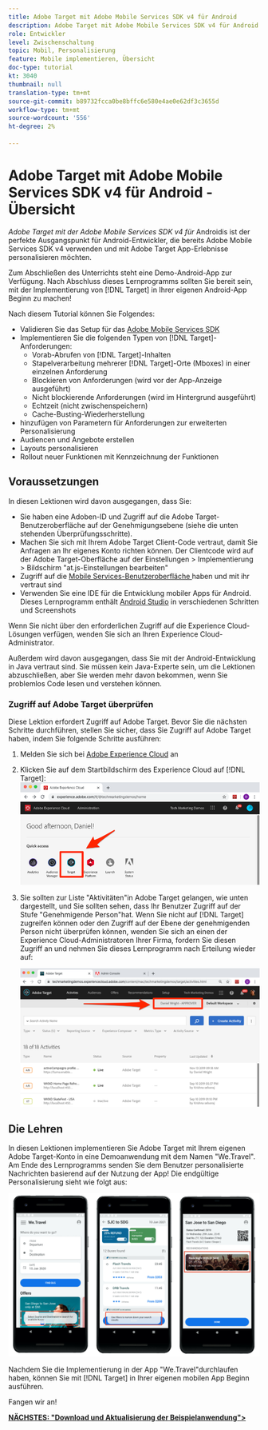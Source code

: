 ```yaml
---
title: Adobe Target mit Adobe Mobile Services SDK v4 für Android
description: Adobe Target mit Adobe Mobile Services SDK v4 für Android ist der perfekte Ausgangspunkt für Android-Entwickler, die bereits Adobe Mobile Services SDK v4 verwenden und mit Adobe Target App-Erlebnisse personalisieren möchten.
role: Entwickler
level: Zwischenschaltung
topic: Mobil, Personalisierung
feature: Mobile implementieren, Übersicht
doc-type: tutorial
kt: 3040
thumbnail: null
translation-type: tm+mt
source-git-commit: b89732fcca0be8bffc6e580e4ae0e62df3c3655d
workflow-type: tm+mt
source-wordcount: '556'
ht-degree: 2%

---
```



# Adobe Target mit Adobe Mobile Services SDK v4 für Android - Übersicht

_Adobe Target mit der Adobe Mobile Services SDK v4 für_ Androidis ist der perfekte Ausgangspunkt für Android-Entwickler, die bereits Adobe Mobile Services SDK v4 verwenden und mit Adobe Target App-Erlebnisse personalisieren möchten.

Zum Abschließen des Unterrichts steht eine Demo-Android-App zur Verfügung. Nach Abschluss dieses Lernprogramms sollten Sie bereit sein, mit der Implementierung von [!DNL Target] in Ihrer eigenen Android-App Beginn zu machen!

Nach diesem Tutorial können Sie Folgendes:

* Validieren Sie das Setup für das [Adobe Mobile Services SDK](https://docs.adobe.com/content/help/en/mobile-services/android/getting-started-android/requirements.html)
* Implementieren Sie die folgenden Typen von [!DNL Target]-Anforderungen:
   * Vorab-Abrufen von [!DNL Target]-Inhalten
   * Stapelverarbeitung mehrerer [!DNL Target]-Orte (Mboxes) in einer einzelnen Anforderung
   * Blockieren von Anforderungen (wird vor der App-Anzeige ausgeführt)
   * Nicht blockierende Anforderungen (wird im Hintergrund ausgeführt)
   * Echtzeit (nicht zwischenspeichern)
   * Cache-Busting-Wiederherstellung
* hinzufügen von Parametern für Anforderungen zur erweiterten Personalisierung
* Audiencen und Angebote erstellen
* Layouts personalisieren
* Rollout neuer Funktionen mit Kennzeichnung der Funktionen

## Voraussetzungen 

In diesen Lektionen wird davon ausgegangen, dass Sie:

* Sie haben eine Adoben-ID und Zugriff auf die Adobe Target-Benutzeroberfläche auf der Genehmigungsebene (siehe die unten stehenden Überprüfungsschritte).
* Machen Sie sich mit Ihrem Adobe Target Client-Code vertraut, damit Sie Anfragen an Ihr eigenes Konto richten können. Der Clientcode wird auf der Adobe Target-Oberfläche auf der   Einstellungen > Implementierung > Bildschirm &quot;at.js-Einstellungen bearbeiten&quot;
* Zugriff auf die [Mobile Services-Benutzeroberfläche ](https://mobilemarketing.adobe.com) haben und mit ihr vertraut sind
* Verwenden Sie eine IDE für die Entwicklung mobiler Apps für Android. Dieses Lernprogramm enthält [Android Studio](https://developer.android.com/studio/install) in verschiedenen Schritten und Screenshots

Wenn Sie nicht über den erforderlichen Zugriff auf die Experience Cloud-Lösungen verfügen, wenden Sie sich an Ihren Experience Cloud-Administrator.

Außerdem wird davon ausgegangen, dass Sie mit der Android-Entwicklung in Java vertraut sind. Sie müssen kein Java-Experte sein, um die Lektionen abzuschließen, aber Sie werden mehr davon bekommen, wenn Sie problemlos Code lesen und verstehen können.

### Zugriff auf Adobe Target überprüfen

Diese Lektion erfordert Zugriff auf Adobe Target. Bevor Sie die nächsten Schritte durchführen, stellen Sie sicher, dass Sie Zugriff auf Adobe Target haben, indem Sie folgende Schritte ausführen:

1. Melden Sie sich bei [Adobe Experience Cloud](https://experience.adobe.com/) an
1. Klicken Sie auf dem Startbildschirm des Experience Cloud auf [!DNL Target]:
   ![Startbildschirm des Experience Cloud](assets/aec_homeScreen_clickTarget.png)
1. Sie sollten zur Liste &quot;Aktivitäten&quot;in Adobe Target gelangen, wie unten dargestellt, und Sie sollten sehen, dass Ihr Benutzer Zugriff auf der Stufe &quot;Genehmigende Person&quot;hat. Wenn Sie nicht auf [!DNL Target] zugreifen können oder den Zugriff auf der Ebene der genehmigenden Person nicht überprüfen können, wenden Sie sich an einen der Experience Cloud-Administratoren Ihrer Firma, fordern Sie diesen Zugriff an und nehmen Sie dieses Lernprogramm nach Erteilung wieder auf:

   ![Benutzeroberfläche der Adobe](assets/targetUI_approver.png)

## Die Lehren

In diesen Lektionen implementieren Sie Adobe Target mit Ihrem eigenen Adobe Target-Konto in eine Demoanwendung mit dem Namen &quot;We.Travel&quot;. Am Ende des Lernprogramms senden Sie dem Benutzer personalisierte Nachrichten basierend auf der Nutzung der App! Die endgültige Personalisierung sieht wie folgt aus:

![We.Travel-App endgültig](assets/overview_final_result.jpg)

Nachdem Sie die Implementierung in der App &quot;We.Travel&quot;durchlaufen haben, können Sie mit [!DNL Target] in Ihrer eigenen mobilen App Beginn ausführen.

Fangen wir an!

**[NÄCHSTES: &quot;Download und Aktualisierung der Beispielanwendung&quot;>](download-and-update-the-sample-app.md)**
